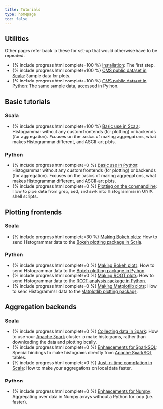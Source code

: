 ```yaml
---
title: Tutorials
type: homepage
toc: false
---
```


## Utilities

Other pages refer back to these for set-up that would otherwise have to be repeated.

  * {% include progress.html complete=100 %} [Installation](../install): The first step.
  * {% include progress.html complete=100 %} [CMS public dataset in Scala](scala-cmsdata): Sample data for plots.
  * {% include progress.html complete=100 %} [CMS public dataset in Python](python-cmsdata): The same sample data, accessed in Python.

## Basic tutorials

### Scala

  * {% include progress.html complete=100 %} [Basic use in Scala](scala-basic): Histogrammar without any custom frontends (for plotting) or backends (for aggregation). Focuses on the basics of making aggregations, what makes Histogrammar different, and ASCII-art plots.

### Python

  * {% include progress.html complete=0 %} [Basic use in Python](python-basic): Histogrammar without any custom frontends (for plotting) or backends (for aggregation). Focuses on the basics of making aggregations, what makes Histogrammar different, and ASCII-art plots.
  * {% include progress.html complete=0 %} [Plotting on the commandline](python-commandline): How to pipe data from grep, sed, and awk into Histogrammar in UNIX shell scripts.

## Plotting frontends

### Scala

  * {% include progress.html complete=30 %} [Making Bokeh plots](scala-bokeh): How to send Histogrammar data to the [Bokeh plotting package in Scala](http://github.com/bokeh/bokeh-scala).

### Python

  * {% include progress.html complete=0 %} [Making Bokeh plots](python-bokeh): How to send Histogrammar data to the [Bokeh plotting package in Python](http://bokeh.pydata.org/en/latest/).
  * {% include progress.html complete=0 %} [Making ROOT plots](python-root): How to send Histogrammar data to the [ROOT analysis package in Python](http://root.cern.ch/).
  * {% include progress.html complete=0 %} [Making Matplotlib plots](python-root): How to send Histogrammar data to the [Matplotlib plotting package](http://matplotlib.org/).

## Aggregation backends

### Scala

  * {% include progress.html complete=0 %} [Collecting data in Spark](scala-spark): How to use your [Apache Spark](http://spark.apache.org/) cluster to make histograms, rather than downloading the data and plotting locally.
  * {% include progress.html complete=0 %} [Enhancements for SparkSQL](scala-sparksql): Special bindings to make histograms directly from [Apache SparkSQL](http://spark.apache.org/sql/) tables.
  * {% include progress.html complete=0 %} [Just-in-time compilation in Scala](scala-jit): How to make your aggregations on local data faster.

### Python

  * {% include progress.html complete=0 %} [Enhancements for Numpy](python-numpy): Aggregating over data in Numpy arrays without a Python for loop (i.e. faster).


